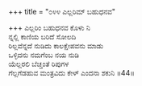 +++
title = "೦೪೪ ಎಲ್ಲರಿಮ್ ಬಹುಧನವ"

+++
ಎಲ್ಲರಿಂ ಬಹುಧನವ ಕೊಳು ನಿ  
ನ್ನಲ್ಲಿ ಕಾಣಿಯ ಬರಿದೆ ಸೋಲದಿ  
ರಿಲ್ಲವೆನ್ನದೆ ನುಡಿದು ಕಾಲಕ್ಷೇಪವನು ಮಾಡು   
ಒಳ್ಳಿದನು ನಮಗೆಂಬ ನಯ ನುಡಿ   
ಯೆಲ್ಲರಲಿ ಬೆಚ್ಚಂತೆ ರಿಪುಗಳ  
ಗೆಲ್ಲಗೆಡಹುವ ಮಂತ್ರವಿದು ಕೇಳ್ ಎಂದನಾ ಶಕುನಿ    ॥44॥